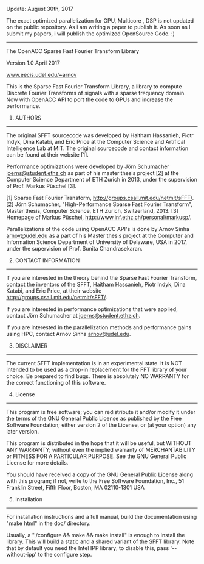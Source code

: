 Update: August 30th, 2017

The exact optimized parallelization for GPU, Multicore , DSP is not updated 
on the public repository. As i am writing a paper to publish it. As soon as 
I submit my papers, i will publish the optimized OpenSource Code. :)

_______________________________________________________________________________

The OpenACC Sparse Fast Fourier Transform Library 


Version 1.0
April 2017

www.eecis.udel.edu/~arnov

This is the Sparse Fast Fourier Transform Library, a library to compute
Discrete Fourier Transforms of signals with a sparse frequency domain. Now 
with OpenACC API to port the code to GPUs and increase the performance.


1. AUTHORS
----------

  The original SFFT sourcecode was developed by Haitham Hassanieh, Piotr Indyk,
Dina Katabi, and Eric Price at the Computer Science and Artifical Intelligence
Lab at MIT. The original sourcecode and contact information can be found at
their website [1].

  Performance optimizations were developed by Jörn Schumacher
<joerns@student.ethz.ch> as part of his master thesis project [2] at the
Computer Science Department of ETH Zurich in 2013, under the supervision of
Prof. Markus Püschel [3].

[1] Sparse Fast Fourier Transform, http://groups.csail.mit.edu/netmit/sFFT/.
[2] Jörn Schumacher, "High-Performance Sparse Fast Fourier Transform", 
    Master thesis, Computer Science, ETH Zurich, Switzerland, 2013.
[3] Homepage of Markus Püschel, http://www.inf.ethz.ch/personal/markusp/.

  Parallelizations of the code using OpenACC API's is done by Arnov Sinha
 <arnov@udel.edu> as a part of his Master thesis project at the Computer 
 and Information Science Department of University of Delaware, USA in 
 2017, under the supervision of Prof. Sunita Chandrasekaran.


2. CONTACT INFORMATION
----------------------

  If you are interested in the theory behind the Sparse Fast Fourier Transform,
contact the inventors of the SFFT, Haitham Hassanieh, Piotr Indyk, Dina Katabi,
and Eric Price, at their website http://groups.csail.mit.edu/netmit/sFFT/.

  If you are interested in performance optimizations that were applied, contact
Jörn Schumacher at <joerns@student.ethz.ch>.
  
  If you are interested in the parallelization methods and performance gains 
  using HPC, contact Arnov Sinha <arnov@udel.edu>.

3. DISCLAIMER
-------------

  The current SFFT implementation is in an experimental state. It is NOT
intended to be used as a drop-in replacement for the FFT library of your choice.
Be prepared to find bugs. There is absolutely NO WARRANTY for the correct
functioning of this software.


4. License
----------

  This program is free software; you can redistribute it and/or modify it under
the terms of the GNU General Public License as published by the Free Software
Foundation; either version 2 of the License, or (at your option) any later
version.

  This program is distributed in the hope that it will be useful, but WITHOUT
ANY WARRANTY; without even the implied warranty of MERCHANTABILITY or FITNESS
FOR A PARTICULAR PURPOSE.  See the GNU General Public License for more details.

  You should have received a copy of the GNU General Public License along with
this program; if not, write to the Free Software Foundation, Inc., 51 Franklin
Street, Fifth Floor, Boston, MA  02110-1301  USA


5. Installation
---------------

  For installation instructions and a full manual, build the documentation using
"make html" in the doc/ directory.

  Usually, a "./configure && make && make install" is enough to install the
library. This will build  a static and a shared variant of the SFFT library.
Note that by default you need the Intel IPP library; to disable this, pass
'--without-ipp' to the configure step.
